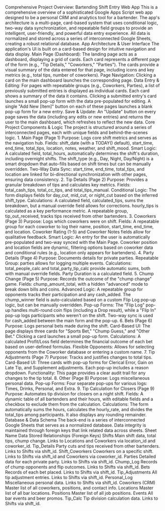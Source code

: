 Comprehensive Project Overview: Bartending Shift Entry Web App This is a comprehensive overview of a sophisticated Google Apps Script web app designed to be a personal CRM and analytics tool for a bartender. The app's architecture is a multi-page, card-based system that uses conditional logic, two-way data synchronization, and repeatable field groups to provide an intelligent, user-friendly, and powerful data entry experience. All data is normalized and stored across a series of interconnected Google Sheets, creating a robust relational database. App Architecture & User Interface The application's UI is built on a card-based design for intuitive navigation and data display. Main Page (Dashboard): The landing page acts as a dashboard, displaying a grid of cards. Each card represents a different page of the form (e.g., "Tip Details," "Coworkers," "Parties"). The cards provide a visual summary of the data entered for that page, including icons and key metrics (e.g., total tips, number of coworkers). Page Navigation: Clicking a card on the main dashboard launches the corresponding page. Data Entry & Editing: For pages with repeatable groups (e.g., Coworkers, Parties), a list of previously submitted entries is displayed as individual cards. Each card shows a summary of the data it contains. Clicking a submitted entry's card launches a small pop-up form with the data pre-populated for editing. A single "Add New [Item]" button on each of these pages launches a blank pop-up form for a new entry. Save & Update: An "Update" button on every page saves the data (including any edits or new entries) and returns the user to the main dashboard, which refreshes to reflect the new data. Core Project Components & Logic The project is structured around a series of interconnected pages, each with unique fields and behind-the-scenes logic. 1. Main Page (Page 1) Purpose: Logs core shift metrics and serves as the navigation hub. Fields: shift_date (with a TODAY() default), start_time, end_time, total_tips, location, notes, weather, and shift_mood. Smart Logic: A calculated field, total_hours, automatically determines the shift's duration, including overnight shifts. The shift_type (e.g., Day, Night, Day/Night) is a smart dropdown that auto-fills based on shift times but can be manually overridden. Two-Way Data Sync: start_time, end_time, total_tips, and location are linked for bi-directional synchronization with other pages, ensuring data consistency. 2. Tip Details (Page 2) Purpose: Provides a granular breakdown of tips and calculates key metrics. Fields: total_cash_tips, total_cc_tips, and total_tips_manual. Conditional Logic: The form displays fields for day_cut, mid_cut, or night_cut based on the inferred shift_type. Calculations: A calculated field, calculated_tips, sums the breakdown, but a manual override field allows for corrections. hourly_tips is calculated as a key performance metric. A repeatable group, tip_out_received, tracks tips received from other bartenders. 3. Coworkers (Page 3) Purpose: Logs which coworkers were on shift. Fields: A repeatable group for each coworker to log their name, position, start_time, end_time, and location. Coworker Rating (1-5) and Coworker Notes fields allow for qualitative feedback. Smart Logic: An entry for the user is automatically pre-populated and two-way synced with the Main Page. Coworker position and location fields are dynamic, filtering options based on coworker data and conditional rules (e.g., location only appears for bartenders). 4. Party Details (Page 4) Purpose: Documents details for private parties. Repeatable Group: parties allows for logging multiple events. Calculations: total_people_calc and total_party_tip_calc provide automatic sums, both with manual override fields. Party Duration is a calculated field. 5. Chump Change (Page 5) Purpose: Records the outcome of the "chump change" game. Fields: chump_amount_total, with a hidden "advanced" mode to break down bills and coins. Advanced Logic: A repeatable group for opponents tracks their participation and any cash_added. The chump_winner field is auto-calculated based on a custom Flip Log pop-up logic, but can be manually overridden. Pop-up Forms: The "Flip Log" pop-up handles multi-round coin flips (including a Drop result), while a "Flip In" pop-up logs participants who weren't on the shift. Two-way sync is used for cash_added between the main form and the pop-up. 6. Bets (Page 6) Purpose: Logs personal bets made during the shift. Card-Based UI: The page displays three cards for "Sports Bet," "Chump Guess," and "Other Bet." Clicking a card launches a small pop-up form. Calculations: A calculated Profit/Loss field determines the financial outcome of each bet based on user-defined formulas. Flexible Opponents: Allows for selecting opponents from the Coworker database or entering a custom name. 7. Tip Adjustments (Page 7) Purpose: Tracks and justifies changes to total tips. Card-Based UI: Three cards with pop-up forms for Clerical Error, Gain on Late Tip, and Supplement adjustments. Each pop-up includes a reason dropdown. Functionality: This page provides a clear audit trail for any changes to the tip total. 8. Other (Page 8) Purpose: Logs miscellaneous personal data. Pop-up Forms: Four separate pop-ups for various logs: Times, Drinks, Personal, and Extra. 9. Tip Calculation for Closers (Page 9) Purpose: Automates tip division for closers on a night shift. Fields: A dynamic table of all bartenders and their hours, with editable fields and a checkbox to exclude them from the calculation. Calculations: The form automatically sums the hours, calculates the hourly_rate, and divides the total_tips among participants. It also displays any rounding remainder. Database & Data Schema The back-end is a series of interconnected Google Sheets that serves as a normalized database. Data integrity is maintained through foreign keys that link related data across sheets. Sheet Name	Data Stored	Relationships (Foreign Keys) Shifts	Main shift data, total tips, chump change.	Links to Locations and Coworkers via location_id and coworker_id. Tip_Details	Party cuts and tips received from other bartenders.	Links to Shifts via shift_id. Shift_Coworkers	Coworkers on a specific shift.	Links to Shifts via shift_id and Coworkers via coworker_id. Parties	Detailed data for each private party.	Links to Shifts via shift_id. Chump_Log	Records of chump opponents and flip outcomes.	Links to Shifts via shift_id. Bets	Records of each bet placed.	Links to Shifts via shift_id. Tip_Adjustments	All tip adjustment entries.	Links to Shifts via shift_id. Personal_Log	Miscellaneous personal data.	Links to Shifts via shift_id. Coworkers (CRM)	Master list of all coworkers, positions, and contact info. Locations	Master list of all bar locations. Positions	Master list of all job positions. Events	All bar events and beer promos. Tip_Calc	Tip division calculation data.	Links to Shifts via shift_id.
